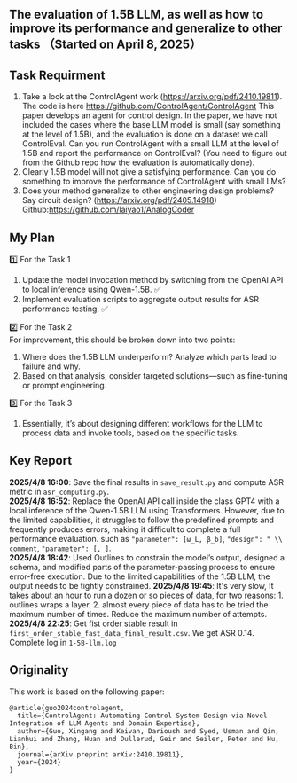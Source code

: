 ## The evaluation of 1.5B LLM, as well as how to improve its performance and generalize to other tasks （Started on April 8, 2025）

## Task Requirment
1. Take a look at the ControlAgent work (https://arxiv.org/pdf/2410.19811). The code is here https://github.com/ControlAgent/ControlAgent
This paper develops an agent for control design. In the paper, we have not included the cases where the base LLM model is small (say something at the level of 1.5B), and the evaluation is done on a dataset we call ControlEval. Can you run ControlAgent with a small LLM at the level of 1.5B and report the performance on ControlEval? (You need to figure out from the Github repo how the evaluation is automatically done).
2. Clearly 1.5B model will not give a satisfying performance. Can you do something to improve the performance of ControlAgent with small LMs?
3. Does your method generalize to other engineering design problems? Say circuit design? (https://arxiv.org/pdf/2405.14918) Github:https://github.com/laiyao1/AnalogCoder

## My Plan
1️⃣ For the Task 1 
1. Update the model invocation method by switching from the OpenAI API to local inference using Qwen-1.5B. ✅
2. Implement evaluation scripts to aggregate output results for ASR performance testing. ✅

2️⃣ For the Task 2 \
For improvement, this should be broken down into two points:
1. Where does the 1.5B LLM underperform? Analyze which parts lead to failure and why.
2. Based on that analysis, consider targeted solutions—such as fine-tuning or prompt engineering.

3️⃣ For the Task 3 
1. Essentially, it’s about designing different workflows for the LLM to process data and invoke tools, based on the specific tasks.

## Key Report
**2025/4/8 16:00**: Save the final results in `save_result.py` and compute ASR metric in `asr_computing.py`. \
**2025/4/8 16:52**: Replace the OpenAI API call inside the class GPT4 with a local inference of the Qwen-1.5B LLM using Transformers. However, due to the limited capabilities, it struggles to follow the predefined prompts and frequently produces errors, making it difficult to complete a full performance evaluation. such as `"parameter": [ω_L, β_b]`, `"design": " \\ comment`, `"parameter": [, ]`. \
**2025/4/8 18:42**: Used Outlines to constrain the model’s output, designed a schema, and modified parts of the parameter-passing process to ensure error-free execution. Due to the limited capabilities of the 1.5B LLM, the output needs to be tightly constrained.
**2025/4/8 19:45**: It's very slow, It takes about an hour to run a dozen or so pieces of data, for two reasons: 1. outlines wraps a layer. 2. almost every piece of data has to be tried the maximum number of times. Reduce the maximum number of attempts.
**2025/4/8 22:25**: Get fist order stable result in `first_order_stable_fast_data_final_result.csv`. We get ASR 0.14. Complete log in `1-5B-llm.log`

## Originality

This work is based on the following paper:

```
@article{guo2024controlagent,
  title={ControlAgent: Automating Control System Design via Novel Integration of LLM Agents and Domain Expertise},
  author={Guo, Xingang and Keivan, Darioush and Syed, Usman and Qin, Lianhui and Zhang, Huan and Dullerud, Geir and Seiler, Peter and Hu, Bin},
  journal={arXiv preprint arXiv:2410.19811},
  year={2024}
}
```
